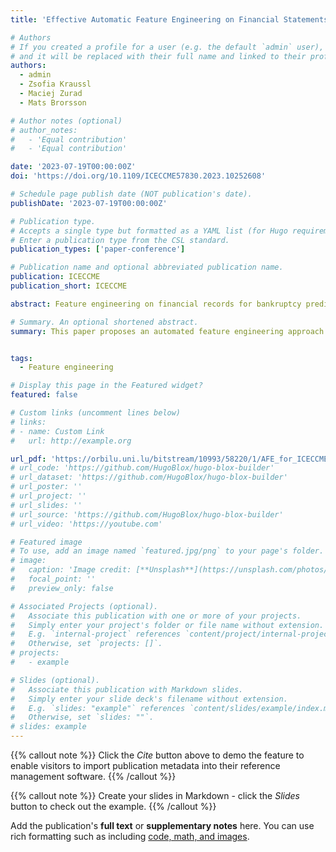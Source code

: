 ```yaml
---
title: 'Effective Automatic Feature Engineering on Financial Statements for Bankruptcy Prediction'

# Authors
# If you created a profile for a user (e.g. the default `admin` user), write the username (folder name) here
# and it will be replaced with their full name and linked to their profile.
authors:
  - admin
  - Zsofia Kraussl
  - Maciej Zurad
  - Mats Brorsson

# Author notes (optional)
# author_notes:
#   - 'Equal contribution'
#   - 'Equal contribution'

date: '2023-07-19T00:00:00Z'
doi: 'https://doi.org/10.1109/ICECCME57830.2023.10252608'

# Schedule page publish date (NOT publication's date).
publishDate: '2023-07-19T00:00:00Z'

# Publication type.
# Accepts a single type but formatted as a YAML list (for Hugo requirements).
# Enter a publication type from the CSL standard.
publication_types: ['paper-conference']

# Publication name and optional abbreviated publication name.
publication: ICECCME
publication_short: ICECCME

abstract: Feature engineering on financial records for bankruptcy prediction has traditionally relied significantly on domain knowledge and typically results in a range of financial ratios but with limited complexity and feature utilization due to manual design. It is often a time-consuming and error-prone procedure, confined to the domain experts’ experience, without taking into account the characteristics of different data sets. In this paper, we propose an automated feature engineering approach to generate effective, explainable, and extensible model training features. The experiments have been conducted using a publicly available record of financial statements submitted to the Luxembourg Business Registers. This approach aims to improve bankruptcy prediction for professionals who may not possess the necessary engineering expertise or efficient data. The experimental results suggest that the proposed approach can provide valuable features for model training and in most of the cases, the model’s outcomes outperforms predominantly as compared to the traditional approaches and the well-known approaches the models, thus can provide valuable features for model training.

# Summary. An optional shortened abstract.
summary: This paper proposes an automated feature engineering approach for bankruptcy prediction using financial records, demonstrating that it generates effective and explainable features that outperform traditional manual methods across most cases.


tags:
  - Feature engineering

# Display this page in the Featured widget?
featured: false

# Custom links (uncomment lines below)
# links:
# - name: Custom Link
#   url: http://example.org

url_pdf: 'https://orbilu.uni.lu/bitstream/10993/58220/1/AFE_for_ICECCME.pdf'
# url_code: 'https://github.com/HugoBlox/hugo-blox-builder'
# url_dataset: 'https://github.com/HugoBlox/hugo-blox-builder'
# url_poster: ''
# url_project: ''
# url_slides: ''
# url_source: 'https://github.com/HugoBlox/hugo-blox-builder'
# url_video: 'https://youtube.com'

# Featured image
# To use, add an image named `featured.jpg/png` to your page's folder.
# image:
#   caption: 'Image credit: [**Unsplash**](https://unsplash.com/photos/newspapers-are-stacked-on-top-of-each-other-WZ5z7o_6HSU)'
#   focal_point: ''
#   preview_only: false

# Associated Projects (optional).
#   Associate this publication with one or more of your projects.
#   Simply enter your project's folder or file name without extension.
#   E.g. `internal-project` references `content/project/internal-project/index.md`.
#   Otherwise, set `projects: []`.
# projects:
#   - example

# Slides (optional).
#   Associate this publication with Markdown slides.
#   Simply enter your slide deck's filename without extension.
#   E.g. `slides: "example"` references `content/slides/example/index.md`.
#   Otherwise, set `slides: ""`.
# slides: example
---
```


{{% callout note %}}
Click the _Cite_ button above to demo the feature to enable visitors to import publication metadata into their reference management software.
{{% /callout %}}

{{% callout note %}}
Create your slides in Markdown - click the _Slides_ button to check out the example.
{{% /callout %}}

Add the publication's **full text** or **supplementary notes** here. You can use rich formatting such as including [code, math, and images](https://docs.hugoblox.com/content/writing-markdown-latex/).
